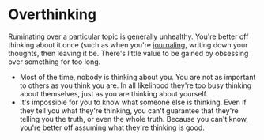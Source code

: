 # Overthinking

Ruminating over a particular topic is generally unhealthy. You're better off
thinking about it once (such as when you're
[journaling](/writing/journaling.md), writing down your thoughts, then leaving
it be. There's little value to be gained by obsessing over something for too
long.

- Most of the time, nobody is thinking about you. You are not as important to
  others as you think you are. In all likelihood they're too busy thinking about
  themselves, just as you are thinking about yourself.
- It's impossible for you to know what someone else is thinking. Even if they
  tell you what they're thinking, you can't guarantee that they're telling you
  the truth, or even the whole truth. Because you can't know, you're better off
  assuming what they're thinking is good.
